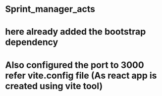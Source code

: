 # Sprint_manager_acts
# here already added the bootstrap dependency 
# Also configured the port to 3000 refer vite.config file (As react app is created using vite tool)